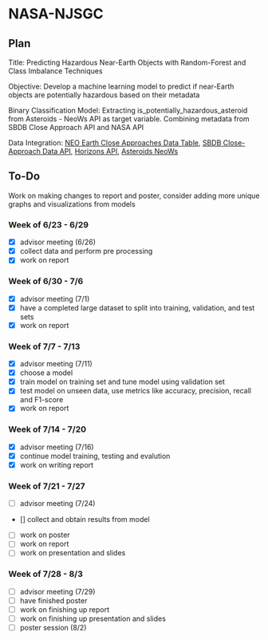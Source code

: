 # NASA-NJSGC

## Plan
Title: Predicting Hazardous Near-Earth Objects with Random-Forest and Class Imbalance Techniques

Objective: Develop a machine learning model to predict if near-Earth objects are potentially hazardous based on their metadata

Binary Classification Model: Extracting is_potentially_hazardous_asteroid from Asteroids - NeoWs API as target variable. Combining metadata from SBDB Close Approach API and NASA API

Data Integration: [NEO Earth Close Approaches Data Table](https://cneos.jpl.nasa.gov/ca/), [SBDB Close-Approach Data API](https://ssd-api.jpl.nasa.gov/doc/cad.html), [Horizons API](https://ssd-api.jpl.nasa.gov/doc/horizons.html#command), [Asteroids NeoWs](https://api.nasa.gov/?search=horizons#browseAPI)

## To-Do
Work on making changes to report and poster, consider adding more unique graphs and visualizations from models

### Week of 6/23 - 6/29
- [X] advisor meeting (6/26)
- [X] collect data and perform pre processing
- [X] work on report
### Week of 6/30 - 7/6
- [X] advisor meeting (7/1)
- [X] have a completed large dataset to split into training, validation, and test sets
- [X] work on report
### Week of 7/7 - 7/13
- [X] advisor meeting (7/11)
- [X] choose a model 
- [X] train model on training set and tune model using validation set
- [X] test model on unseen data, use metrics like accuracy, precision, recall and F1-score
- [X] work on report
### Week of 7/14 - 7/20
- [X] advisor meeting (7/16)
- [X] continue model training, testing and evalution 
- [X] work on writing report
### Week of 7/21 - 7/27
- [ ] advisor meeting (7/24)
- [] collect and obtain results from model
- [ ] work on poster
- [ ] work on report
- [ ] work on presentation and slides
### Week of 7/28 - 8/3
- [ ] advisor meeting (7/29)
- [ ] have finished poster
- [ ] work on finishing up report
- [ ] work on finishing up presentation and slides
- [ ] poster session (8/2)
